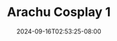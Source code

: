 --- 
title: "Arachu Cosplay  1"
description: "nonton  video bokep Arachu Cosplay  1 doodstream full new"
date: 2024-09-16T02:53:25-08:00
file_code: "0fsk2p3pnbhx"
draft: false
cover: "rwik8jg0pc07uyl1.jpg"
tags: ["Arachu", "Cosplay", "bokep-indo", "bokep-viral", "bokep-ig"]
length: 43
fld_id: "1483117"
foldername: "Arachu update"
categories: ["Arachu update"]
views: 0
---